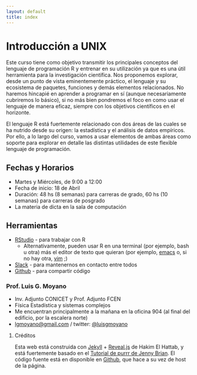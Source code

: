 ```yaml
--- 
layout: default 
title: index 
--- 
```



# Introducción a UNIX

Este curso tiene como objetivo transmitir los principales conceptos del lenguaje de programación R y
entrenar en su utilización ya que es una útil herramienta para la investigación científica. Nos
proponemos explorar, desde un punto de vista eminentemente práctico, el lenguaje y su ecosistema de
paquetes, funciones y demás elementos relacionados. No haremos hincapié en aprender a programar en
sí (aunque necesariamente cubriremos lo básico), si no más bien pondremos el foco en como usar el
lenguaje de manera eficaz, siempre con los objetivos científicos en el horizonte.

El lenguaje R está fuertemente relacionado con dos áreas de las cuales se ha nutrido desde su
origen: la estadística y el análisis de datos empíricos. Por ello, a lo largo del curso, vamos a usar
elementos de ambas áreas como soporte para explorar en detalle las distintas utilidades de este
flexible lenguaje de programación.


## Fechas y Horarios

-   Martes y Miércoles, de 9:00 a 12:00
-   Fecha de inicio: 18 de Abril
-   Duración: 48 hs (8 semanas) para carreras de grado, 60 hs (10 semanas) para carreras de posgrado
-   La materia de dicta en la sala de computación


## Herramientas

-   [RStudio](https://www.rstudio.com/) - para trabajar con R
    -   Alternativamente, pueden usar R en una terminal (por ejemplo, bash u otra) más el editor de texto
        que quieran (por ejemplo, [emacs](https://www.gnu.org/software/emacs/) o, si no hay otra, [vim](http://www.vim.org/) ;)
-   [Slack](https://slack.com/) - para mantenernos en contacto entre todos
-   [Github](https://github.com/) - para compartir código


### Prof. Luis G. Moyano

-   Inv. Adjunto CONICET y Prof. Adjunto FCEN
-   Física Estadística y sistemas complejos
-   Me encuentran principalmente a la mañana en la oficina 904 (al final del edificio, por la escalera norte)
-   <span class="underline">lgmoyano@gmail.com</span> / twitter: [@luisgmoyano](https://twitter.com/luisgmoyano)

1.  Créditos

    Esta web está construida con [Jekyll](https://jekyllrb.com/)  + [Reveal.js](https://github.com/hakimel/reveal.js) de Hakim El Hattab, y está fuertemente basado en el
    [Tutorial de purrr de Jenny Brian](https://jennybc.github.io/purrr-tutorial). El código fuente está en disponible en [Github](https://github.com/r-2017/r-2017.github.io), que hace a su vez
    de host de la página.

